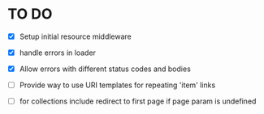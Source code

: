 
# TO DO

- [x] Setup initial resource middleware
- [x] handle errors in loader
- [x] Allow errors with different status codes and bodies
- [ ] Provide way to use URI templates for repeating 'item' links
- [ ] for collections include redirect to first page if page param is undefined

